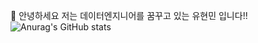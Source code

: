 👋 안녕하세요
저는 데이터엔지니어를 꿈꾸고 있는 유현민 입니다!!
<br>
![Anurag's GitHub stats](https://github-readme-stats.vercel.app/api?username=y7y1h13&show_icons=true&theme=dark)
